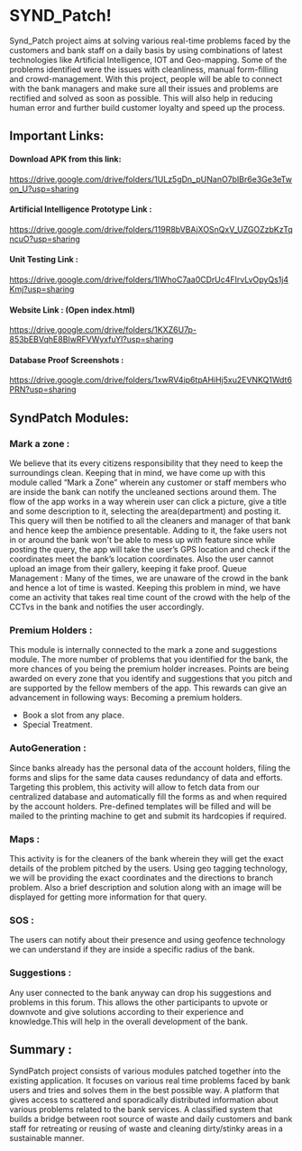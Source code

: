 # SYND_Patch!

Synd_Patch project aims at solving various real-time problems faced by the customers and bank
staff on a daily basis by using combinations of latest technologies like Artificial Intelligence,
IOT and Geo-mapping. Some of the problems identified were the issues with cleanliness, manual
form-filling and crowd-management. With this project, people will be able to connect with the
bank managers and make sure all their issues and problems are rectified and solved as soon as
possible. This will also help in reducing human error and further build customer loyalty and
speed up the process.

## Important Links:

#### Download APK from this link:
https://drive.google.com/drive/folders/1ULz5gDn_pUNanO7bIBr6e3Ge3eTwon_U?usp=sharing

#### Artificial Intelligence Prototype Link : 
https://drive.google.com/drive/folders/119R8bVBAjXOSnQxV_UZGOZzbKzTqncuO?usp=sharing

#### Unit Testing Link : 
https://drive.google.com/drive/folders/1lWhoC7aa0CDrUc4FIrvLvOpyQs1j4Kmj?usp=sharing

#### Website Link : (Open index.html)
https://drive.google.com/drive/folders/1KXZ6U7p-853bEBVqhE8BIwRFVWyxfuYl?usp=sharing

#### Database Proof Screenshots : 
https://drive.google.com/drive/folders/1xwRV4ip6tpAHiHj5xu2EVNKQ1Wdt6PRN?usp=sharing


## SyndPatch Modules:

### Mark a zone : 
We believe that its every citizens responsibility that they need to keep the surroundings clean. Keeping that in mind, we have come up with this module called “Mark a Zone” wherein any customer or staff members who are inside the bank can notify the uncleaned sections around them. The flow of the app works in a way wherein user can click a picture, give a title and some description to it, selecting the area(department) and posting it. This query will then be notified to all the cleaners and manager of that bank and hence keep the ambience presentable. Adding to it, the fake users not in or around the bank won't be able to mess up with feature since while posting the query, the app will take the user’s GPS location and check if the coordinates meet the bank’s location coordinates. Also the user cannot upload an image from their gallery, keeping it fake proof.
Queue Management : Many of the times, we are unaware of the crowd in the bank and hence a lot of time is wasted. Keeping this problem in mind, we have come an activity that takes real time count of the crowd with the help of the CCTvs in the bank and notifies the user accordingly.

### Premium Holders : 
This module is internally connected to the mark a zone and  suggestions module. The more number of problems that you identified for the bank, the more chances of you being the premium holder increases. Points are being awarded on every zone that you identify and suggestions that you pitch and are supported by the fellow members of the app. This rewards can give an advancement in following ways: 
Becoming a premium holders.
- Book a slot from any place.
- Special Treatment. 

### AutoGeneration : 
Since banks already has the personal data of the account holders, filing the forms and slips for the same data causes redundancy of data and efforts. Targeting this problem, this activity will allow to fetch data from our centralized database and automatically fill the forms as and when required by the account holders. Pre-defined templates will be filled and will be mailed to the printing machine to get and submit its hardcopies if required.

### Maps : 
This activity is for the cleaners of the bank wherein they will get the exact details of the problem pitched by the users. Using geo tagging technology, we will be providing the exact coordinates and the directions to branch problem. Also a brief description and solution along with an image will be displayed for getting more information for that query. 

### SOS :
The users can notify about their presence and using geofence technology we can understand if they are inside a specific radius of the bank.

### Suggestions : 
Any user connected to the bank anyway can drop his suggestions and problems in this forum. This allows the other participants to upvote or downvote and give solutions according to their experience and knowledge.This will help in the overall development of the bank.

## Summary : 
SyndPatch project consists of various modules patched together into the existing application. It focuses on various real time problems faced by bank users and tries and solves them in the best possible way. A platform that gives access to scattered and sporadically distributed information about various problems related to the bank services. A classified system that builds a bridge between root source of waste and daily customers and bank staff for retreating or reusing of waste and cleaning dirty/stinky areas in a sustainable manner.
